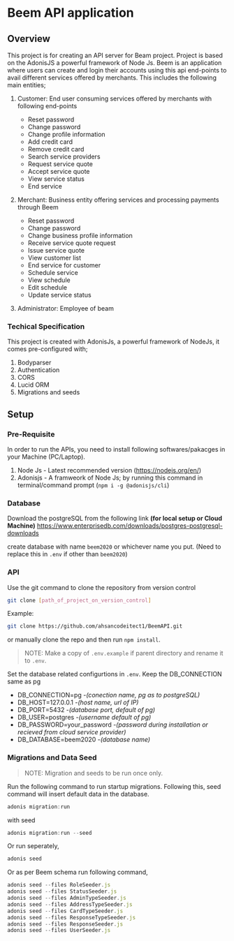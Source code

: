 # Beem API application

## Overview

This project is for creating an API server for Beam project. Project is based on the AdonisJS a powerful framework of Node Js. Beem is an application where users can create and login their accounts using this api end-points to avail different services offered by merchants. This includes the following main entities;

1. Customer: End user consuming services offered by merchants with following end-points
   - Reset password
   - Change password
   - Change profile information
   - Add credit card
   - Remove credit card
   - Search service providers
   - Request service quote
   - Accept service quote
   - View service status
   - End service
2. Merchant: Business entity offering services and processing payments through Beem

   - Reset password
   - Change password
   - Change business profile information
   - Receive service quote request
   - Issue service quote
   - View customer list
   - End service for customer
   - Schedule service
   - View schedule
   - Edit schedule
   - Update service status

3. Administrator: Employee of beam

### Techical Specification

This project is created with AdonisJs, a powerful framework of NodeJs, it comes pre-configured with;

1. Bodyparser
2. Authentication
3. CORS
4. Lucid ORM
5. Migrations and seeds

## Setup

### Pre-Requisite

In order to run the APIs, you need to install following softwares/pakacges in your Machine (PC/Laptop).

1. Node Js - Latest recommended version (https://nodejs.org/en/)
2. Adonisjs - A framweork of Node Js; by running this command in terminal/command prompt (`npm i -g @adonisjs/cli`)

### Database

Download the postgreSQL from the following link **(for local setup or Cloud Machine)**
https://www.enterprisedb.com/downloads/postgres-postgresql-downloads

create database with name `beem2020` or whichever name you put. (Need to replace this in `.env` if other than `beem2020`)

### API

Use the git command to clone the repository from version control

```bash
git clone [path_of_project_on_version_control]
```

Example:

```bash
git clone https://github.com/ahsancodeitect1/BeemAPI.git
```

or manually clone the repo and then run `npm install`.

> NOTE: Make a copy of `.env.example` if parent directory and rename it to `.env`.

Set the database related configurtions in `.env`. Keep the DB_CONNECTION same as pg

- DB_CONNECTION=pg -_(conection name, pg as to postgreSQL)_
- DB_HOST=127.0.0.1 -_(host name, url of IP)_
- DB_PORT=5432 -_(database port, default of pg)_
- DB_USER=postgres -_(username default of pg)_
- DB_PASSWORD=your_password -_(password during installation or recieved from cloud service provider)_
- DB_DATABASE=beem2020 -_(database name)_

### Migrations and Data Seed

> NOTE: Migration and seeds to be run once only.

Run the following command to run startup migrations. Following this, seed command will insert default data in the database.

```js
adonis migration:run
```

with seed

```js
adonis migration:run --seed
```

Or run seperately,

```js
adonis seed
```

Or as per Beem schema run following command,

```js
adonis seed --files RoleSeeder.js
adonis seed --files StatusSeeder.js
adonis seed --files AdminTypeSeeder.js
adonis seed --files AddressTypeSeeder.js
adonis seed --files CardTypeSeeder.js
adonis seed --files ResponseTypeSeeder.js
adonis seed --files ResponseSeeder.js
adonis seed --files UserSeeder.js
```

